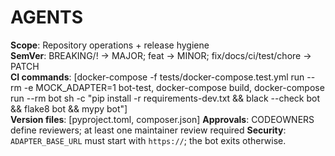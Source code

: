 # AGENTS
**Scope**: Repository operations + release hygiene  
**SemVer**: BREAKING/! → MAJOR; feat → MINOR; fix/docs/ci/test/chore → PATCH  
**CI commands**: [docker-compose -f tests/docker-compose.test.yml run --rm -e MOCK_ADAPTER=1 bot-test, docker-compose build, docker-compose run --rm bot sh -c "pip install -r requirements-dev.txt && black --check bot && flake8 bot && mypy bot"]  
**Version files**: [pyproject.toml, composer.json]
**Approvals**: CODEOWNERS define reviewers; at least one maintainer review required
**Security**: `ADAPTER_BASE_URL` must start with `https://`; the bot exits otherwise.
